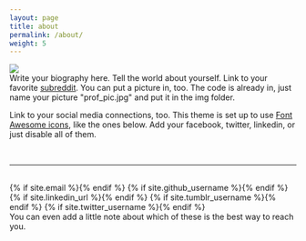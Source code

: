 ```yaml
---
layout: page
title: about
permalink: /about/
weight: 5
---
```


<img class="col one right" src="{{ '/img/prof_pic.jpg' | prepend:site.baseurl }}">

<br/>
Write your biography here. Tell the world about yourself. Link to your favorite <a href="http://reddit.com" target="blank">subreddit</a>. You can put a picture in, too. The code is already in, just name your picture "prof_pic.jpg" and put it in the img folder.

Link to your social media connections, too. This theme is set up to use <a href="http://fortawesome.github.io/Font-Awesome/" target="blank">Font Awesome icons</a>, like the ones below. Add your facebook, twitter, linkedin, or just disable all of them.


<br/>
<hr/>
<br/>
<span class="contacticon center">
	{% if site.email %}<a href="mailto:{{ site.email }}"><i class="fa fa-envelope-square"></i></a>{% endif %}
	{% if site.github_username %}<a href="https://github.com/{{ site.github_username }}" target="_blank"><i class="fa fa-github-square"></i></a>{% endif %}
	{% if site.linkedin_url %}<a href="{{ site.linkedin_url }}" target="_blank"><i class="fa fa-linkedin-square"></i></a>{% endif %}
	{% if site.tumblr_username %}<a href="http://{{ site.tumblr_username }}.tumblr.com/" target="_blank"><i class="fa fa-tumblr-square"></i></a>{% endif %}
	{% if site.twitter_username %}<a href="https://twitter.com/{{ site.twitter_username }}" target="_blank"><i class="fa fa-twitter-square"></i></a>{% endif %}
</span>

<div class="col three caption">
	You can even add a little note about which of these is the best way to reach you.
</div>

